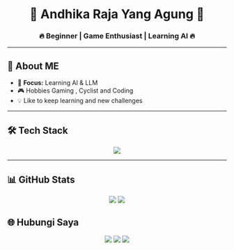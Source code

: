 <h1 align="center">👑 Andhika Raja Yang Agung 👑</h1>
<h3 align="center">🔥 Beginner | Game Enthusiast | Learning AI 🔥</h3>

---

## 🌟 About ME
- 🎯 **Focus:** Learning AI & LLM 
- 🎮 Hobbies Gaming , Cyclist and Coding
- 💡 Like to keep learning and new challenges


---

## 🛠 Tech Stack
<p align="center">
  <img src="https://skillicons.dev/icons?i=python,dart,github,html,css" />
</p>

---

## 📊 GitHub Stats
<p align="center">
  <img src="https://github-readme-stats.vercel.app/api?username=USERNAME&show_icons=true&theme=tokyonight" />
  <img src="https://github-readme-streak-stats.herokuapp.com/?user=USERNAME&theme=tokyonight" />
</p>


## 🌐 Hubungi Saya
<p align="center">
  <a href="[https://instagram.com/USERNAME](https://www.instagram.com/goops_soup/)"><img src="https://img.shields.io/badge/Instagram-E4405F?style=for-the-badge&logo=instagram&logoColor=white"></a>
  <a href="[https://www.linkedin.com/in/USERNAME](https://www.linkedin.com/in/andhika-dwi-wiratmoko-60453437a/)"><img src="https://img.shields.io/badge/LinkedIn-0077B5?style=for-the-badge&logo=linkedin&logoColor=white"></a>
  <a href="mailto:thoughblud@gmail.com"><img src="https://img.shields.io/badge/Email-D14836?style=for-the-badge&logo=gmail&logoColor=white"></a>
</p>
